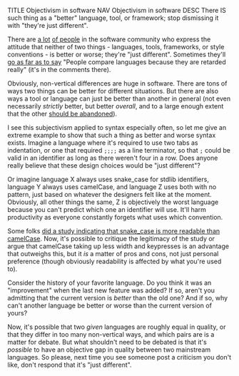 TITLE Objectivism in software
NAV Objectivism in software
DESC There IS such thing as a "better" language, tool, or framework; stop dismissing it with "they're just different".

There are [a lot](https://dev.to/imohd23/comment/lldh) [of people](https://dev.to/cyberhck/comment/l1hg) in the software community who express the attitude that neither of two things - languages, tools, frameworks, or style conventions - is better or worse; they're "just different". Sometimes they'll [go as far as to say](https://devrant.com/rants/2416266/why-do-people-compare-languages-like-c-vs-java-c-vs-python-c-vs-elixir-all-langu) "People compare languages because they are retarded really" (it's in the comments there).

Obviously, non-vertical differences are huge in software. There are tons of ways two things can be better for different situations. But there are also ways a tool or language can just be better than another in general (not even necessarily *strictly* better, but better *overall*, and to a large enough extent that the other [should be abandoned](https://yujiri.xyz/software/kill_software)).

I see this subjectivism applied to syntax especially often, so let me give an extreme example to show that such a thing as better and worse syntax exists. Imagine a language where it's required to use two tabs as indentation, or one that required `;;;;` as a line terminator, so that `;` could be valid in an identifier as long as there weren't four in a row. Does anyone really believe that these design choices would be "just different"?

Or imagine language X always uses snake_case for stdlib identifiers, language Y always uses camelCase, and language Z uses both with no pattern, just based on whatever the designers felt like at the moment. Obviously, all other things the same, Z is objectively the worst language because you can't predict which one an identifier will use. It'll harm productivity as everyone constantly forgets what uses which convention.

Some folks [did a study indicating that snake_case is more readable than camelCase](http://www.cs.kent.edu/~jmaletic/papers/ICPC2010-CamelCaseUnderScoreClouds.pdf). Now, it's possible to critique the legitimacy of the study or argue that camelCase taking up less width and keypresses is an advantage that outweighs this, but it *is* a matter of pros and cons, not just personal preference (though obviously readability is affected by what you're used to).

Consider the history of your favorite language. Do you think it was an "improvement" when the last new feature was added? If so, aren't you admitting that the current version is *better* than the old one? And if so, why can't another language be better or worse than the current version of yours?

Now, it's possible that two *given* languages are roughly equal in quality, or that they differ in too many non-vertical ways, and which pairs are is a matter for debate. But what shouldn't need to be debated is that it's *possible* to have an objective gap in quality between two mainstream languages. So please, next time you see someone post a criticism you don't like, don't respond that it's "just different".
